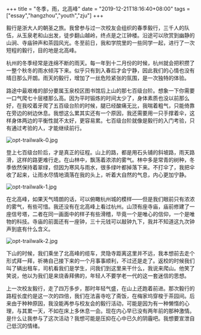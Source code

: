 +++
title = "冬季，雨，北高峰"
date = "2019-12-21T18:16:40+08:00"
tags = ["essay","hangzhou","youth","zju"]
+++

毅行是浙大人的朝圣之旅。我曾参与过一次校友会组织的春季毅行，三千人的队伍，从玉泉老和山出发，徒步翻山越岭，终点是之江钟楼。沿途可以欣赏到幽静的山涧、寺庙钟声和茶园风光。冬至前日，我和学院里的一些同学一起，进行了一次短程的毅行，目的地是北高峰。

杭州的冬季经常是连绵不断的雨天。每一年到十二月份的时候，杭州就会把积攒了一整个秋冬的雨水倾泻下来。似乎只有到入春后才会宁静，因此我们的心情也没有晴日那么开朗。雨天的毅行，增加了一丝危险紧张的氛围，是一次独特的体验。

路途中最艰难的部分要属玉泉校区图书馆后上山的那七百级台阶。想象一下你需要一口气爬七十层楼那么高。因为平时锻炼的时间太少了，身体素质也没以前那么好，在我咬着牙爬了五百级台阶的时候，腿已经酸痛无比，我喘着粗气，只能倚靠在旁边的树边休息。我想这么累其实还有一个原因，我还需要用一只手撑着伞，这样身体两边的平衡性就不太好，更容易累。七百级台阶就像是毅行的入门考验，只有通过考验的人，才能继续前行。

![opt-trailwalk-0.jpg](/images/opt-trailwalk-0.jpg)

登上七百级台阶后，才是真正的征程。山上的路，都是用石头铺的斜坡路，雨天路滑，这样的路更难行走。在山林中，飘荡着浓浓的雾气。林中多是常青的树种，冬季依然保持着翠绿，但因为寒风与雨水，很多绿叶都掉落下来。不打伞了，我把伞收了起来，让雨水尽情地滴落在我的头上，听着大自然的气息，内心更加宁静。

![opt-trailwalk-1.jpg](/images/opt-trailwalk-1.jpg)

在北高峰，如果天气晴朗的话，可以俯瞰杭州城的模样——但是我们眼前只有浓浓的雾气，有些可惜。我还没有在北高峰上看过杭州。山顶有座寺庙，庙前修建了一座信号塔，二者在同一画面中的样子有些滑稽，毕竟一个是唯心的信仰，一个是唯物的科技。寺庙的前面还有一座钟，三十元钱可以敲钟九下，我并不知道这九次钟声到底有什么含义。

![opt-trailwalk-2.jpg](/images/opt-trailwalk-2.jpg)

下山的时候，我们乘坐了北高峰的缆车，灵隐寺距离这里并不远，我本想前去走个形式拜一拜，祈祷自己接下来的一个月事事顺利，不过还是走了。返校的时候我们叫了辆出租车，司机看我们是学生，问我们到这里来干什么，我说来爬山。他笑了笑说，他以为我们是来烧香拜佛的，年轻人不要学老一代的这一套迷信的思想。

上一次校友毅行，走了四万多步，那时年轻气盛，在山上还跑着前进。那次毅行的路程长度约是这一次的四倍，我们在法喜寺吃了斋饭，在梅家坞穿梭于茶园间。后来由于种种原因，我没能再参与校友会的毅行活动，可能是因为有一种懒惰的心理，与其累一天，不如在床上多休息一会。现在内心早已没有两年前的那种激情。是什么让我参与了这次活动？我想可能是压抑在心中已久的阴霾吧。我想要宣泄自己低沉的情绪。